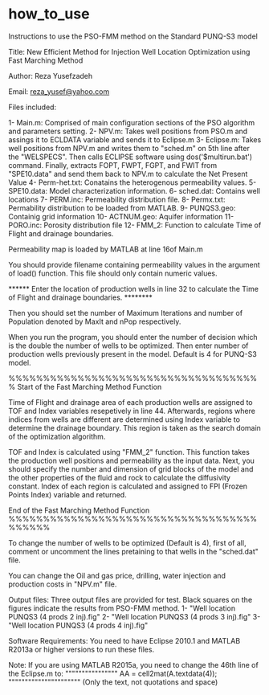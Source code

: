 # how_to_use
Instructions to use the PSO-FMM method on the Standard PUNQ-S3 model

Title: New Efficient Method for Injection Well Location Optimization using Fast Marching Method

Author: Reza Yusefzadeh

Email: reza_yusef@yahoo.com

Files included:

1- Main.m: Comprised of main configuration sections of the PSO algorithm and parameters setting.
2- NPV.m: Takes well positions from PSO.m and assings it to ECLDATA variable and sends it to Eclipse.m
3- Eclipse.m: Takes well positions from NPV.m and writes them to "sched.m" on 5th line after the "WELSPECS". Then calls ECLIPSE software using dos('$multirun.bat') command.
   Finally, extracts FOPT, FWPT, FGPT, and FWIT from "SPE10.data" and send them back to NPV.m to calculate the Net Present Value
4- Perm-het.txt: Conatains the heterogenous permeability values.
5- SPE10.data: Model characterization information.
6- sched.dat: Contains well locations
7- PERM.inc: Permeability distribution file.
8- Permx.txt: Permability distribution to be loaded from MATLAB.
9- PUNQS3.geo: Containig grid information
10- ACTNUM.geo: Aquifer information
11- PORO.inc: Porosity distribution file
12- FMM_2: Function to calculate Time of Flight and drainage boundaries.

Permeability map is loaded by MATLAB at line 16of Main.m

You should provide filename containing permeability values in the argument of load() function. This file should only contain numeric values.

****** Enter the location of production wells in line 32 to calculate the Time of Flight and drainage boundaries. ********

Then you should set the number of Maximum Iterations and number of Population denoted by MaxIt and nPop respectively.

When you run the program, you should enter the number of decision which is the double the number of wells to be optimized.
Then enter number of production wells previously present in the model. Default is 4 for PUNQ-S3 model.

%%%%%%%%%%%%%%%%%%%%%%%%%%%%%%%%%%%%%
Start of the Fast Marching Method Function

Time of Flight and drainage area of each production wells are assigned to TOF and Index variables resepetively in line 44.
Afterwards, regions where indices from wells are different are determined using Index variable to determine the drainage boundary.
This region is taken as the search domain of the optimization algorithm.

TOF and Index is calculated using "FMM_2" function. This function takes the production well positions and permeability as the input data.
Next, you should specify the number and dimension of grid blocks of the model and the other properties of the fluid and rock to calculate the diffusivity constant.
Index of each region is calculated and assigned to FPI (Frozen Points Index) variable and returned.

End of the Fast Marching Method Function
%%%%%%%%%%%%%%%%%%%%%%%%%%%%%%%%%%%%%%%%%%


To change the number of wells to be optimized (Default is 4), first of all, comment or uncomment the lines pretaining to that wells in the "sched.dat" file.

You can change the Oil and gas price, drilling, water injection and production costs in "NPV.m" file.


Output files:
Three output files are provided for test. Black squares on the figures indicate the results from PSO-FMM method.
1- "Well location PUNQS3 (4 prods 2 inj).fig"
2- "Well location PUNQS3 (4 prods 3 inj).fig"
3- "Well location PUNQS3 (4 prods 4 inj).fig"

Software Requirements:
		You need to have Eclipse 2010.1 and MATLAB R2013a or higher versions to run these files.

Note: If you are using MATLAB R2015a, you need to change the 46th line of the Eclipse.m to:
""""""""""""""""	AA = cell2mat(A.textdata(4));	""""""""""""""""""""""
(Only the text, not quotations and space)
